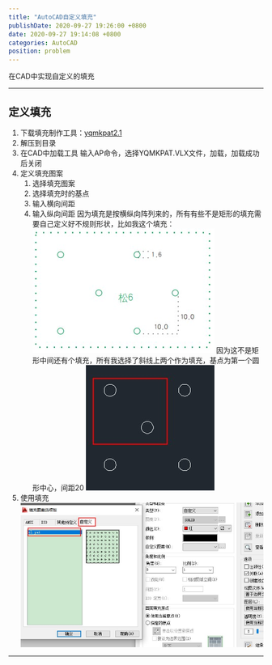 ```yaml
---
title: "AutoCAD自定义填充"
publishDate: 2020-09-27 19:26:00 +0800
date: 2020-09-27 19:14:08 +0800
categories: AutoCAD
position: problem
---
```


在CAD中实现自定义的填充

---

<div id="toc"></div>

## 定义填充

1. 下载填充制作工具：<a href="/static/posts/填充制作yqmkpat2.1.7z" target="_blank">yqmkpat2.1</a>
2. 解压到目录
3. 在CAD中加载工具
输入AP命令，选择YQMKPAT.VLX文件，加载，加载成功后关闭
4. 定义填充图案
   1. 选择填充图案
   2. 选择填充时的基点
   3. 输入横向间距
   4. 输入纵向间距
因为填充是按横纵向阵列来的，所有有些不是矩形的填充需要自己定义好不规则形状，比如我这个填充：
![填充](/static/posts/2020/2020-09-27-AutoCAD自定义填充-01.jpg)
因为这不是矩形中间还有个填充，所有我选择了斜线上两个作为填充，基点为第一个圆形中心，间距20
![填充](/static/posts/2020/2020-09-27-AutoCAD自定义填充-02.jpg)
5. 使用填充
![填充](/static/posts/2020/2020-09-27-AutoCAD自定义填充-03.jpg)
---
